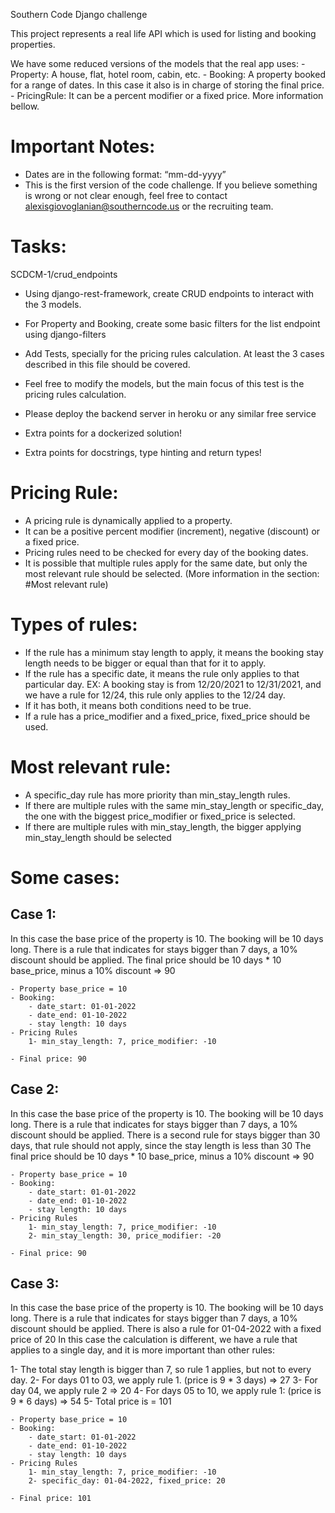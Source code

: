 Southern Code Django challenge

This project represents a real life API which is used for listing and booking properties.

We have some reduced versions of the models that the real app uses:
    - Property: A house, flat, hotel room, cabin, etc.
    - Booking: A property booked for a range of dates. In this case it also is in charge of storing the final price.
    - PricingRule: It can be a percent modifier or a fixed price. More information bellow.

# Important Notes:
- Dates are in the following format: “mm-dd-yyyy”
- This is the first version of the code challenge. If you believe something is wrong or not clear enough, feel free to contact alexisgiovoglanian@southerncode.us or the recruiting team.


# Tasks:
SCDCM-1/crud_endpoints
- Using django-rest-framework, create CRUD endpoints to interact with the 3 models.

- For Property and Booking, create some basic filters for the list endpoint using django-filters
- Add Tests, specially for the pricing rules calculation. At least the 3 cases described in this file should be covered.
- Feel free to modify the models, but the main focus of this test is the pricing rules calculation.
- Please deploy the backend server in heroku or any similar free service
- Extra points for a dockerized solution!
- Extra points for docstrings, type hinting and return types!


# Pricing Rule:
- A pricing rule is dynamically applied to a property.
- It can be a positive percent modifier (increment), negative (discount) or a fixed price.
- Pricing rules need to be checked for every day of the booking dates.
- It is possible that multiple rules apply for the same date, but only the most relevant rule should be selected. 
(More information in the section: #Most relevant rule)

# Types of rules:
- If the rule has a minimum stay length to apply, it means the booking stay length needs to be bigger or equal than that for it to apply.
- If the rule has a specific date, it means the rule only applies to that particular day. 
    EX: A booking stay is from 12/20/2021 to 12/31/2021, and we have a rule for 12/24, this rule only applies to the 12/24 day.
- If it has both, it means both conditions need to be true.
- If a rule has a price_modifier and a fixed_price, fixed_price should be used.

# Most relevant rule:
- A specific_day rule has more priority than min_stay_length rules.
- If there are multiple rules with the same min_stay_length or specific_day, the one with the biggest price_modifier or fixed_price is selected.
- If there are multiple rules with min_stay_length, the bigger applying min_stay_length should be selected

# Some cases:
## Case 1:
In this case the base price of the property is 10.
The booking will be 10 days long.
There is a rule that indicates for stays bigger than 7 days, a 10% discount should be applied.
The final price should be 10 days * 10 base_price, minus a 10% discount => 90

    - Property base_price = 10
    - Booking:
        - date_start: 01-01-2022
        - date_end: 01-10-2022
        - stay length: 10 days
    - Pricing Rules
        1- min_stay_length: 7, price_modifier: -10

    - Final price: 90        
    

## Case 2:
In this case the base price of the property is 10.
The booking will be 10 days long.
There is a rule that indicates for stays bigger than 7 days, a 10% discount should be applied.
There is a second rule for stays bigger than 30 days, that rule should not apply, since the stay length is less than 30
The final price should be 10 days * 10 base_price, minus a 10% discount => 90

    - Property base_price = 10
    - Booking:
        - date_start: 01-01-2022
        - date_end: 01-10-2022
        - stay length: 10 days
    - Pricing Rules
        1- min_stay_length: 7, price_modifier: -10
        2- min_stay_length: 30, price_modifier: -20

    - Final price: 90        
    

## Case 3:
In this case the base price of the property is 10.
The booking will be 10 days long.
There is a rule that indicates for stays bigger than 7 days, a 10% discount should be applied.
There is also a rule for 01-04-2022 with a fixed price of 20
In this case the calculation is different, we have a rule that applies to a single day, and it is more important than other rules:

1- The total stay length is bigger than 7, so rule 1 applies, but not to every day.
2- For days 01 to 03, we apply rule 1. (price is 9 * 3 days) => 27
3- For day 04, we apply rule 2 => 20
4- For days 05 to 10, we apply rule 1: (price is 9 * 6 days) => 54
5- Total price is = 101


    - Property base_price = 10
    - Booking:
        - date_start: 01-01-2022
        - date_end: 01-10-2022
        - stay length: 10 days
    - Pricing Rules
        1- min_stay_length: 7, price_modifier: -10
        2- specific_day: 01-04-2022, fixed_price: 20

    - Final price: 101     


